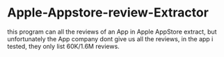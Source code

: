 # Apple-Appstore-review-Extractor
this program can all the reviews of an App in Apple AppStore extract, but unfortunately the App company dont give us all the reviews, in
the app i tested, they only list 60K/1.6M reviews.
